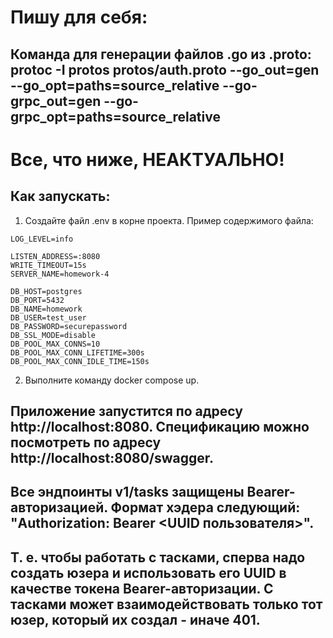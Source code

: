 # Пишу для себя:

## Команда для генерации файлов .go из .proto: protoc -I protos protos/auth.proto --go_out=gen --go_opt=paths=source_relative --go-grpc_out=gen --go-grpc_opt=paths=source_relative

# Все, что ниже, НЕАКТУАЛЬНО!

## Как запускать:
1. Создайте файл .env в корне проекта. Пример содержимого файла:
```console
LOG_LEVEL=info

LISTEN_ADDRESS=:8080
WRITE_TIMEOUT=15s
SERVER_NAME=homework-4

DB_HOST=postgres
DB_PORT=5432
DB_NAME=homework
DB_USER=test_user
DB_PASSWORD=securepassword
DB_SSL_MODE=disable
DB_POOL_MAX_CONNS=10
DB_POOL_MAX_CONN_LIFETIME=300s
DB_POOL_MAX_CONN_IDLE_TIME=150s
```
2. Выполните команду docker compose up.

## Приложение запустится по адресу http://localhost:8080. Спецификацию можно посмотреть по адресу http://localhost:8080/swagger.

## Все эндпоинты v1/tasks защищены Bearer-авторизацией. Формат хэдера следующий: "Authorization: Bearer <UUID пользователя>".
## Т. е. чтобы работать с тасками, сперва надо создать юзера и использовать его UUID в качестве токена Bearer-авторизации. С тасками может взаимодействовать только тот юзер, который их создал - иначе 401.
